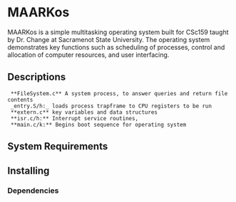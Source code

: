 # MAARKos
MAARKos is a simple multitasking operating system built for CSc159 taught by Dr. Change at Sacramenot State University. The operating system demonstrates key functions such as scheduling of processes, control and allocation of computer resources, and user interfacing.

## Descriptions


     **FileSystem.c** A system process, to answer queries and return file contents
     _entry.S/h:_ loads process trapframe to CPU registers to be run
     **extern.c** key variables and data structures 
     **isr.c/h:** Interrupt service routines, 
     **main.c/k:** Begins boot sequence for operating system


## System Requirements


## Installing

 ### Dependencies
 
 


